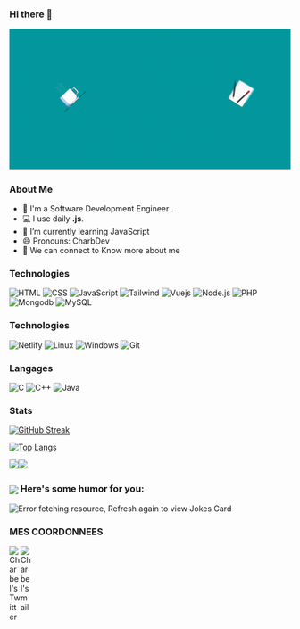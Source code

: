 ### Hi there 👋

[![](https://raw.githubusercontent.com/charbossly/charbossly/main/PRESENTATION.gif)](https://www.charbdev.tk/)

### About Me


- 🏦 I'm a Software Development Engineer .
- 💻 I use daily **.js**.
- 🌱 I’m currently learning JavaScript
- 😄 Pronouns: CharbDev
- 👯 We can connect to Know more about me



### Technologies

![HTML](https://img.shields.io/badge/-Html-000?&logo=html)
![CSS](https://img.shields.io/badge/-Css-000?&logo=Css)
![JavaScript](https://img.shields.io/badge/-Javascript-000?&logo=Javascript)
![Tailwind](https://img.shields.io/badge/-tailwind-000?&logo=tailwindcss)
![Vuejs](https://img.shields.io/badge/-vuejs-000?&logo=vue.js)
![Node.js](https://img.shields.io/badge/-Node.js-000?&logo=node.js)
![PHP](https://img.shields.io/badge/-Php-000?&logo=Php)
![Mongodb](https://img.shields.io/badge/-mongodb-000?&logo=mongodb)
![MySQL](https://img.shields.io/badge/-Mysql-000?&logo=mysql)

### Technologies

![Netlify](https://img.shields.io/badge/-Netlify-000?&logo=Netlify)
![Linux](https://img.shields.io/badge/-Linux-000?&logo=Linux)
![Windows](https://img.shields.io/badge/-windows-000?&logo=windows)
![Git](https://img.shields.io/badge/-Git.js-000?&logo=Git)

### Langages

![C](https://img.shields.io/badge/-C-000?&logo=c)
![C++](https://img.shields.io/badge/-C++-000?&logo=c%2b%2b&)
![Java](https://img.shields.io/badge/-Java-000?&logo=java)

### Stats
[![GitHub Streak](http://github-readme-streak-stats.herokuapp.com?user=charbossly&theme=onedark&hide_border=true)](https://git.io/streak-stats)

[![Top Langs](https://github-readme-stats.vercel.app/api/top-langs/?username=charbossly&layout=compact)](https://github.com/charbossly/github-readme-stats)

<a href="https://www.charbdev.tk/"><img height="137px" src="https://github-readme-stats.vercel.app/api?username=charbossly&hide_title=true&hide_border=true&show_icons=true&include_all_commits=true&count_private=true&line_height=21&text_color=020&icon_color=000&bg_color=0,ea6161,ffff4d,fffc4d,52fa5a&theme=graywhite" /><!-- wi*quL3fcV --><img height="137px" src="https://github-readme-stats.vercel.app/api/top-langs/?username=charbossly&hide=html&hide_title=true&hide_border=true&layout=compact&langs_count=6&exclude_repo=comp426,Redventures-Movie-Quotes&text_color=000&icon_color=fff&bg_color=0,52fa5a,4fffff,c64dff&theme=graywhite" /></a>

### <img align ='center' src='https://media2.giphy.com/media/UQDSBzfyiBKvgFcSTw/giphy.gif?cid=ecf05e47p3cd513axbek3f56ti3jzizq8hincw20jauyyfyw&rid=giphy.gif' width ='29px'> Here's some humor for you:
<img src="https://readme-jokes.vercel.app/api" alt="Error fetching resource, Refresh again to view Jokes Card" />

### MES COORDONNEES
<a href="https://twitter.com/assogba_charbel">
  <img align="left" alt="Charbel's Twitter" width="20px" src="https://cdn.jsdelivr.net/npm/simple-icons@v3/icons/twitter.svg" />
</a>
<a href="mailto:assogbacharbossly@gmail.com/">
  <img align="left" alt="Charbel's mail" width="20px" src="https://cdn.jsdelivr.net/npm/simple-icons@v3/icons/gmail.svg" />
</a>
<a href="https://www.linkedin.com/in/charbel-assogba-5734a6206/>
  <img align="left" alt="Charbel's LinkedIn" width="20px" src="https://cdn.jsdelivr.net/npm/simple-icons@v3/icons/linkedin.svg" />
</a>
